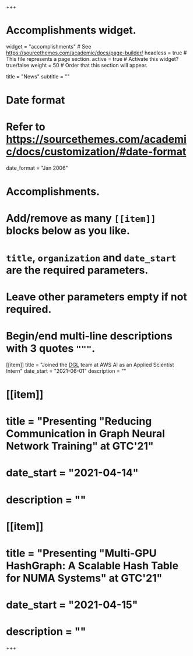 +++
# Accomplishments widget.
widget = "accomplishments"  # See https://sourcethemes.com/academic/docs/page-builder/
headless = true  # This file represents a page section.
active = true  # Activate this widget? true/false
weight = 50  # Order that this section will appear.

title = "News"
subtitle = ""

# Date format
#   Refer to https://sourcethemes.com/academic/docs/customization/#date-format
date_format = "Jan 2006"

# Accomplishments.
#   Add/remove as many `[[item]]` blocks below as you like.
#   `title`, `organization` and `date_start` are the required parameters.
#   Leave other parameters empty if not required.
#   Begin/end multi-line descriptions with 3 quotes `"""`.
[[item]]
  title = "Joined the [DGL](https://www.dgl.ai) team at AWS AI as an Applied Scientist Intern"
  date_start = "2021-06-01"
  description = ""

# [[item]]
#   title = "Presenting \"Reducing Communication in Graph Neural Network Training\" at GTC'21"
#   date_start = "2021-04-14"
#   description = ""
# 
# [[item]]
#   title = "Presenting \"Multi-GPU HashGraph: A Scalable Hash Table for NUMA Systems\" at GTC'21"
#   date_start = "2021-04-15"
#   description = ""


+++
